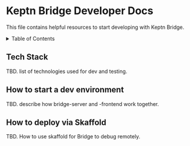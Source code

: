 # Keptn Bridge Developer Docs

This file contains helpful resources to start developing with Keptn Bridge.


<details>
<summary>Table of Contents</summary>
<!-- toc -->

- [Tech Stack](#tech-stack)
- [How to start a dev environment](#how-to-start-a-dev-environment)
- [How to run a deployment via Skaffold](#how-to-run-a-deployment-via-skaffold)

<!-- tocstop -->

</details>

## Tech Stack

TBD. list of technologies used for dev and testing.

## How to start a dev environment

TBD. describe how bridge-server and -frontend work together.

## How to deploy via Skaffold

TBD. How to use skaffold for Bridge to debug remotely.
